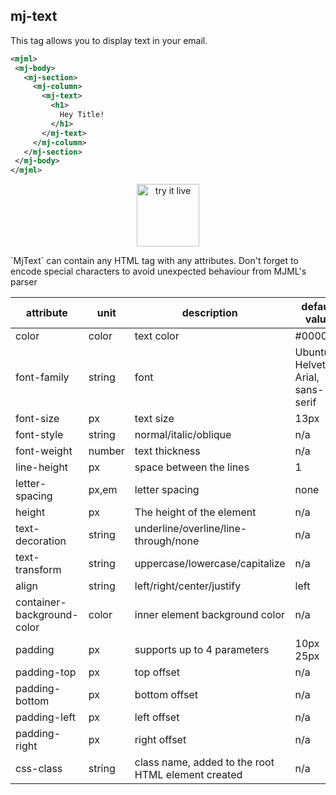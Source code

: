 ## mj-text

This tag allows you to display text in your email.

 ```xml
<mjml>
  <mj-body>
    <mj-section>
      <mj-column>
        <mj-text>
          <h1>
            Hey Title!
          </h1>
        </mj-text>
      </mj-column>
    </mj-section>
  </mj-body>
</mjml>
 ```

<p align="center">
  <a href="https://mjml.io/try-it-live/components/text">
    <img width="100px" src="https://mjml.io/assets/img/svg/TRYITLIVE.svg" alt="try it live" />
  </a>
</p>

<aside class="notice">
  `MjText` can contain any HTML tag with any attributes. Don't forget to encode special characters to avoid unexpected behaviour from MJML's parser
</aside>

 attribute                    | unit          | description                                 | default value
------------------------------|---------------|---------------------------------------------|-------------------------------------
 color                        | color         | text color                                  | #000000
 font-family                  | string        | font                                        | Ubuntu, Helvetica, Arial, sans-serif
 font-size                    | px            | text size                                   | 13px
 font-style                   | string        | normal/italic/oblique                       | n/a
 font-weight                  | number        | text thickness                              | n/a
 line-height                  | px            | space between the lines                     | 1
 letter-spacing               | px,em         | letter spacing                              | none
 height                       | px            | The height of the element                   | n/a
 text-decoration              | string        | underline/overline/line-through/none        | n/a
 text-transform               | string        | uppercase/lowercase/capitalize              | n/a
 align                        | string        | left/right/center/justify                   | left
 container-background-color   | color         | inner element background color              | n/a
 padding                      | px            | supports up to 4 parameters                 | 10px 25px
 padding-top                  | px            | top offset                                  | n/a
 padding-bottom               | px            | bottom offset                               | n/a
 padding-left                 | px            | left offset                                 | n/a
 padding-right                | px            | right offset                                | n/a
 css-class                    | string        | class name, added to the root HTML element created | n/a
